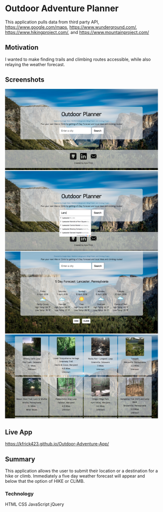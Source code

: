 
# Outdoor Adventure Planner

This application pulls data from third party API, https://www.google.com/maps, https://www.wunderground.com/, https://www.hikingproject.com/, and https://www.mountainproject.com/

## Motivation
I wanted to make finding trails and climbing routes accessible, while also relaying the weather forecast.

## Screenshots

![Welcome Screen](https://github.com/kfrick423/Outdoor-Adventure-App/blob/master/readme_images/readme_image1.png)
![Location Typing](https://github.com/kfrick423/Outdoor-Adventure-App/blob/master/readme_images/readme_image2.png)
![Weather Results](https://github.com/kfrick423/Outdoor-Adventure-App/blob/master/readme_images/readme_image3.png)
![Hiking Results](https://github.com/kfrick423/Outdoor-Adventure-App/blob/master/readme_images/readme_image4.png)

## Live App

https://kfrick423.github.io/Outdoor-Adventure-App/

## Summary

This application allows the user to submit their location or a destination for a hike or climb. Immediately a five day weather forecast will appear and below that the option of HIKE or CLIMB.

### Technology
HTML
CSS
JavaScript
jQuery
